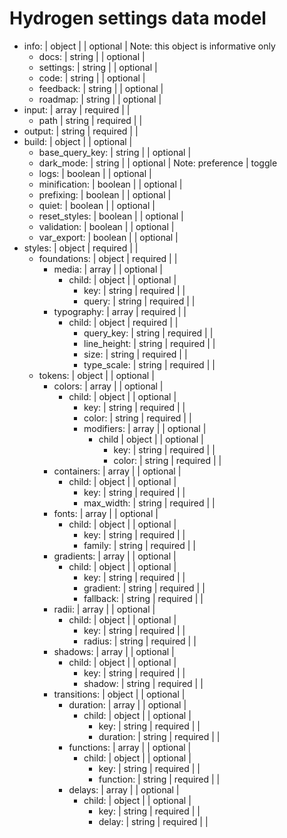 # Hydrogen settings data model

- info:                    | object  |          | optional | Note: this object is informative only
  - docs:                  | string  |          | optional |
  - settings:              | string  |          | optional |
  - code:                  | string  |          | optional |
  - feedback:              | string  |          | optional |
  - roadmap:               | string  |          | optional |
- input:                   | array   | required |          |
  - path                   | string  | required |          |
- output:                  | string  | required |          |
- build:                   | object  |          | optional |
  - base_query_key:        | string  |          | optional |
  - dark_mode:             | string  |          | optional | Note: preference | toggle
  - logs:                  | boolean |          | optional |
  - minification:          | boolean |          | optional |
  - prefixing:             | boolean |          | optional |
  - quiet:                 | boolean |          | optional |
  - reset_styles:          | boolean |          | optional |
  - validation:            | boolean |          | optional |
  - var_export:            | boolean |          | optional |
- styles:                  | object  | required |          |
  - foundations:           | object  | required |          |
    - media:               | array   |          | optional |
      - child:             | object  |          | optional |
        - key:             | string  | required |          |
        - query:           | string  | required |          |
    - typography:          | array   | required |          |
      - child:             | object  | required |          |
        - query_key:       | string  | required |          |
        - line_height:     | string  | required |          |
        - size:            | string  | required |          |
        - type_scale:      | string  | required |          |
  - tokens:                | object  |          | optional |
    - colors:              | array   |          | optional |
      - child:             | object  |          | optional |
        - key:             | string  | required |          |
        - color:           | string  | required |          |
        - modifiers:       | array   |          | optional |
          - child          | object  |          | optional |
            - key:         | string  | required |          |
            - color:       | string  | required |          |
    - containers:          | array   |          | optional |
      - child:             | object  |          | optional |
        - key:             | string  | required |          |
        - max_width:       | string  | required |          |
    - fonts:               | array   |          | optional |
      - child:             | object  |          | optional |
        - key:             | string  | required |          |
        - family:          | string  | required |          |
    - gradients:           | array   |          | optional |
      - child:             | object  |          | optional |
        - key:             | string  | required |          |
        - gradient:        | string  | required |          |
        - fallback:        | string  | required |          |
    - radii:               | array   |          | optional |
      - child:             | object  |          | optional |
        - key:             | string  | required |          |
        - radius:          | string  | required |          |
    - shadows:             | array   |          | optional |
      - child:             | object  |          | optional |
        - key:             | string  | required |          |
        - shadow:          | string  | required |          |
    - transitions:         | object  |          | optional |
      - duration:          | array   |          | optional |
        - child:           | object  |          | optional |
          - key:           | string  | required |          |
          - duration:      | string  | required |          |
      - functions:         | array   |          | optional |
        - child:           | object  |          | optional |
          - key:           | string  | required |          |
          - function:      | string  | required |          |
      - delays:            | array   |          | optional |
        - child:           | object  |          | optional |
          - key:           | string  | required |          |
          - delay:         | string  | required |          |